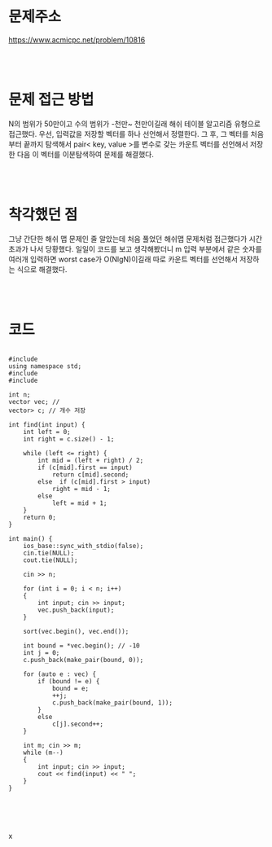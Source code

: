 # 문제주소
https://www.acmicpc.net/problem/10816


<br><br>
# 문제 접근 방법
N의 범위가 50만이고 수의 범위가 -천만~ 천만이길래 해쉬 테이블 알고리즘 유형으로 접근했다. 우선, 입력값을 저장할 벡터를 하나 선언해서 정렬한다. 그 후, 그 벡터를 처음부터 끝까지 탐색해서 pair< key, value >를 변수로 갖는 카운트 벡터를 선언해서 저장한 다음 이 벡터를 이분탐색하여 문제를 해결했다.


<br><br>
# 착각했던 점
<p>
그냥 간단한 해쉬 맵 문제인 줄 알았는데 처음 풀었던 해쉬맵 문제처럼 접근했다가 시간초과가 나서 당황했다. 일일이 코드를 보고 생각해봤더니 m 입력 부분에서 같은 숫자를 여러개 입력하면 worst case가 O(NlgN)이길래 따로 카운트 벡터를 선언해서 저장하는 식으로 해결했다.
</p>
<br><br>


# 코드
<pre>
<code>
#include <iostream>
using namespace std;
#include <vector>
#include <algorithm>

int n;
vector<int> vec; // <key, value>
vector<pair<int, int>> c; // 개수 저장

int find(int input) {
	int left = 0;
	int right = c.size() - 1;

	while (left <= right) {
		int mid = (left + right) / 2;
		if (c[mid].first == input)
			return c[mid].second;
		else  if (c[mid].first > input)
			right = mid - 1;
		else
			left = mid + 1;
	}
	return 0;
}

int main() {
	ios_base::sync_with_stdio(false);
	cin.tie(NULL);
	cout.tie(NULL);

 	cin >> n;

	for (int i = 0; i < n; i++)
	{
		int input; cin >> input;
		vec.push_back(input);
	}

	sort(vec.begin(), vec.end());

	int bound = *vec.begin(); // -10
	int j = 0;
	c.push_back(make_pair(bound, 0));

	for (auto e : vec) {
		if (bound != e) {
			bound = e;
			++j;
			c.push_back(make_pair(bound, 1));
		}
		else
			c[j].second++;
	}

	int m; cin >> m;
	while (m--)
	{
		int input; cin >> input;
		cout << find(input) << " ";
	}
}
</code>
</pre>

<br><br>
<p>
x
</p>